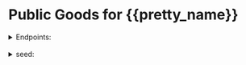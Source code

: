 # Public Goods for {{pretty_name}}

<details>
  <summary>Endpoints:</summary>
  <br>
  RPC: <a href="{{endpoints.rpc}}">{{endpoints.rpc}}</a><br>
  REST: <a href="{{endpoints.rest}}">{{endpoints.rest}}</a><br>
  GRPC: <a href="{{endpoints.grpc}}">{{endpoints.grpc}}</a>
</details>
<br>
<details>
  <summary>seed:</summary>
  ```{{endpoints.seed}}```
</details>
